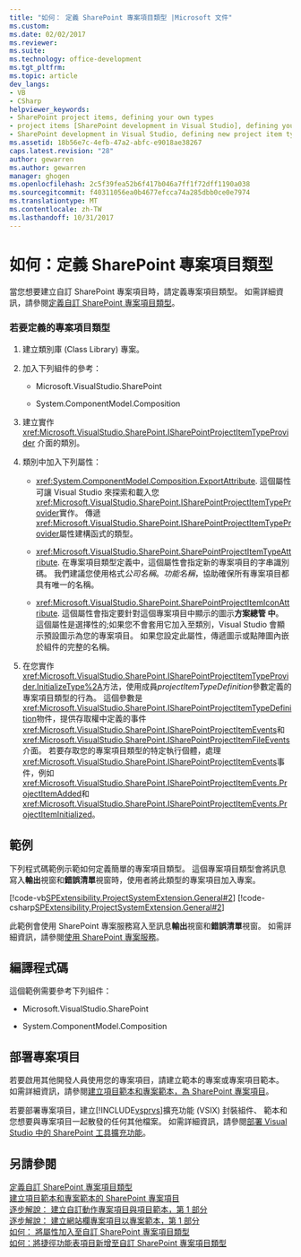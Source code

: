 ```yaml
---
title: "如何： 定義 SharePoint 專案項目類型 |Microsoft 文件"
ms.custom: 
ms.date: 02/02/2017
ms.reviewer: 
ms.suite: 
ms.technology: office-development
ms.tgt_pltfrm: 
ms.topic: article
dev_langs:
- VB
- CSharp
helpviewer_keywords:
- SharePoint project items, defining your own types
- project items [SharePoint development in Visual Studio], defining your own types
- SharePoint development in Visual Studio, defining new project item types
ms.assetid: 18b56e7c-4efb-47a2-abfc-e9018ae38267
caps.latest.revision: "28"
author: gewarren
ms.author: gewarren
manager: ghogen
ms.openlocfilehash: 2c5f39fea52b6f417b046a7ff1f72dff1190a038
ms.sourcegitcommit: f40311056ea0b4677efcca74a285dbb0ce0e7974
ms.translationtype: MT
ms.contentlocale: zh-TW
ms.lasthandoff: 10/31/2017
---
```

# <a name="how-to-define-a-sharepoint-project-item-type"></a>如何：定義 SharePoint 專案項目類型
  當您想要建立自訂 SharePoint 專案項目時，請定義專案項目類型。 如需詳細資訊，請參閱[定義自訂 SharePoint 專案項目類型](../sharepoint/defining-custom-sharepoint-project-item-types.md)。  
  
### <a name="to-define-a-project-item-type"></a>若要定義的專案項目類型  
  
1.  建立類別庫 (Class Library) 專案。  
  
2.  加入下列組件的參考：  
  
    -   Microsoft.VisualStudio.SharePoint  
  
    -   System.ComponentModel.Composition  
  
3.  建立實作 <xref:Microsoft.VisualStudio.SharePoint.ISharePointProjectItemTypeProvider> 介面的類別。  
  
4.  類別中加入下列屬性：  
  
    -   <xref:System.ComponentModel.Composition.ExportAttribute>. 這個屬性可讓 Visual Studio 來探索和載入您<xref:Microsoft.VisualStudio.SharePoint.ISharePointProjectItemTypeProvider>實作。 傳遞<xref:Microsoft.VisualStudio.SharePoint.ISharePointProjectItemTypeProvider>屬性建構函式的類型。  
  
    -   <xref:Microsoft.VisualStudio.SharePoint.SharePointProjectItemTypeAttribute>. 在專案項目類型定義中，這個屬性會指定新的專案項目的字串識別碼。 我們建議您使用格式*公司名稱*。*功能名稱*，協助確保所有專案項目都具有唯一的名稱。  
  
    -   <xref:Microsoft.VisualStudio.SharePoint.SharePointProjectItemIconAttribute>. 這個屬性會指定要針對這個專案項目中顯示的圖示**方案總管 中**。 這個屬性是選擇性的;如果您不會套用它加入至類別，Visual Studio 會顯示預設圖示為您的專案項目。 如果您設定此屬性，傳遞圖示或點陣圖內嵌於組件的完整的名稱。  
  
5.  在您實作<xref:Microsoft.VisualStudio.SharePoint.ISharePointProjectItemTypeProvider.InitializeType%2A>方法，使用成員*projectItemTypeDefinition*參數定義的專案項目類型的行為。 這個參數是<xref:Microsoft.VisualStudio.SharePoint.ISharePointProjectItemTypeDefinition>物件，提供存取權中定義的事件<xref:Microsoft.VisualStudio.SharePoint.ISharePointProjectItemEvents>和<xref:Microsoft.VisualStudio.SharePoint.ISharePointProjectItemFileEvents>介面。 若要存取您的專案項目類型的特定執行個體，處理<xref:Microsoft.VisualStudio.SharePoint.ISharePointProjectItemEvents>事件，例如<xref:Microsoft.VisualStudio.SharePoint.ISharePointProjectItemEvents.ProjectItemAdded>和<xref:Microsoft.VisualStudio.SharePoint.ISharePointProjectItemEvents.ProjectItemInitialized>。  
  
## <a name="example"></a>範例  
 下列程式碼範例示範如何定義簡單的專案項目類型。 這個專案項目類型會將訊息寫入**輸出**視窗和**錯誤清單**視窗時，使用者將此類型的專案項目加入專案。  
  
 [!code-vb[SPExtensibility.ProjectSystemExtension.General#2](../sharepoint/codesnippet/VisualBasic/projectsystemexamples/extension/projectitemtype.vb#2)]
 [!code-csharp[SPExtensibility.ProjectSystemExtension.General#2](../sharepoint/codesnippet/CSharp/projectsystemexamples/extension/projectitemtype.cs#2)]  
  
 此範例會使用 SharePoint 專案服務寫入至訊息**輸出**視窗和**錯誤清單**視窗。 如需詳細資訊，請參閱[使用 SharePoint 專案服務](../sharepoint/using-the-sharepoint-project-service.md)。  
  
## <a name="compiling-the-code"></a>編譯程式碼  
 這個範例需要參考下列組件：  
  
-   Microsoft.VisualStudio.SharePoint  
  
-   System.ComponentModel.Composition  
  
## <a name="deploying-the-project-item"></a>部署專案項目  
 若要啟用其他開發人員使用您的專案項目，請建立範本的專案或專案項目範本。 如需詳細資訊，請參閱[建立項目範本和專案範本，為 SharePoint 專案項目](../sharepoint/creating-item-templates-and-project-templates-for-sharepoint-project-items.md)。  
  
 若要部署專案項目，建立[!INCLUDE[vsprvs](../sharepoint/includes/vsprvs-md.md)]擴充功能 (VSIX) 封裝組件、 範本和您想要與專案項目一起散發的任何其他檔案。 如需詳細資訊，請參閱[部署 Visual Studio 中的 SharePoint 工具擴充功能](../sharepoint/deploying-extensions-for-the-sharepoint-tools-in-visual-studio.md)。  
  
## <a name="see-also"></a>另請參閱  
 [定義自訂 SharePoint 專案項目類型](../sharepoint/defining-custom-sharepoint-project-item-types.md)   
 [建立項目範本和專案範本的 SharePoint 專案項目](../sharepoint/creating-item-templates-and-project-templates-for-sharepoint-project-items.md)   
 [逐步解說： 建立自訂動作專案項目與項目範本，第 1 部分](../sharepoint/walkthrough-creating-a-custom-action-project-item-with-an-item-template-part-1.md)   
 [逐步解說： 建立網站欄專案項目以專案範本，第 1 部分](../sharepoint/walkthrough-creating-a-site-column-project-item-with-a-project-template-part-1.md)   
 [如何： 將屬性加入至自訂 SharePoint 專案項目類型](../sharepoint/how-to-add-a-property-to-a-custom-sharepoint-project-item-type.md)   
 [如何：將捷徑功能表項目新增至自訂 SharePoint 專案項目類型](../sharepoint/how-to-add-a-shortcut-menu-item-to-a-custom-sharepoint-project-item-type.md)  
  
  